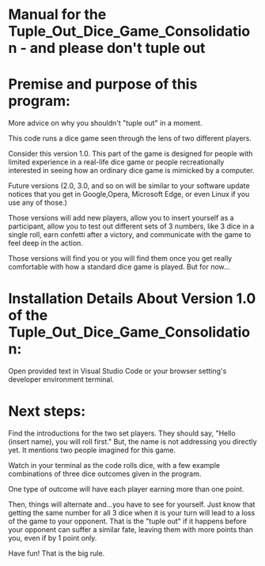 # Manual for the Tuple_Out_Dice_Game_Consolidation - and please don't tuple out

# Premise and purpose of this program:

More advice on why you shouldn't "tuple out" in a moment.

This code runs a dice game seen through the lens of two different players. 

Consider this version 1.0. This part of the game is designed for people with limited experience in a real-life dice game or people recreationally interested in seeing how an ordinary dice game is mimicked by a computer.

Future versions (2.0, 3.0, and so on will be similar to your software update notices that you get in Google,Opera, Microsoft Edge, or even Linux if you use any of those.) 

Those versions will add new players, allow you to insert yourself as a participant, allow you to test out different sets of 3 numbers, like 3 dice in a single roll, earn confetti after a victory, and communicate with the game to feel deep in the action. 

Those versions will find you or you will find them once you get really comfortable with how a standard dice game
is played. But for now...

# Installation Details About Version 1.0 of the Tuple_Out_Dice_Game_Consolidation:

Open provided text in Visual Studio Code or your browser setting's developer environment terminal.

# Next steps:
Find the introductions for the two set players. They should say, "Hello (insert name), you will roll first." But, the name is not addressing you directly yet. It mentions two people imagined for this game.

Watch in your terminal as the code rolls dice, with a few example combinations of three dice outcomes given in the program. 

One type of outcome will have each player earning more than one point. 

Then, things will alternate and...you have to see for yourself. Just know that getting the same number for all 3 dice when it is your turn will lead to a loss of the game to your opponent. That is the "tuple out" if it happens before your opponent can suffer a similar fate, leaving them with more points than you, even if by 1 point only.

Have fun! That is the big rule.
